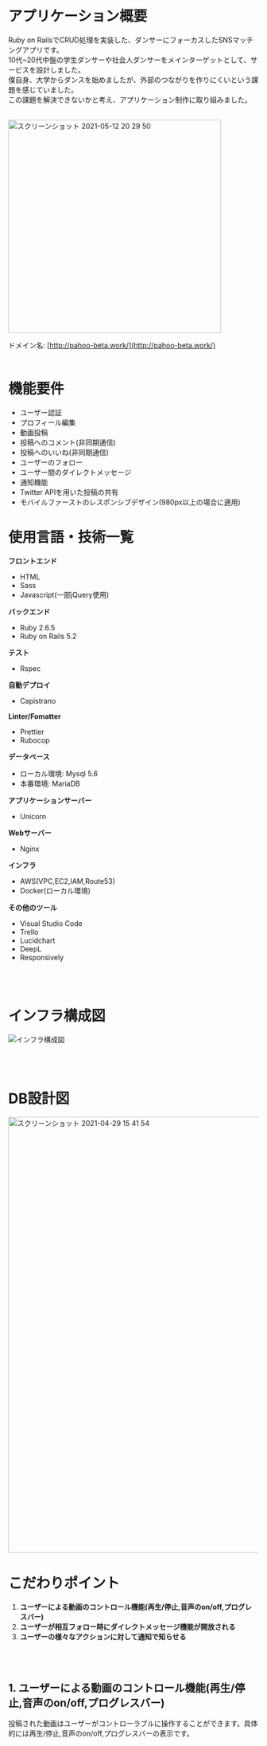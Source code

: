# アプリケーション概要
Ruby on RailsでCRUD処理を実装した、ダンサーにフォーカスしたSNSマッチングアプリです。
<br>
10代~20代中盤の学生ダンサーや社会人ダンサーをメインターゲットとして、サービスを設計しました。
<br>
僕自身、大学からダンスを始めましたが、外部のつながりを作りにくいという課題を感じていました。
<br>
この課題を解決できないかと考え、アプリケーション制作に取り組みました。
<br>
<br>

<img width="428" alt="スクリーンショット 2021-05-12 20 29 50" src="https://user-images.githubusercontent.com/67876040/117968215-ea0ec180-b360-11eb-9c84-c3b81ffaee87.png">

ドメイン名: [http://pahoo-beta.work/](http://pahoo-beta.work/)
<br>
<br>

# 機能要件

- ユーザー認証
- プロフィール編集
- 動画投稿
- 投稿へのコメント(非同期通信)
- 投稿へのいいね(非同期通信)
- ユーザーのフォロー
- ユーザー間のダイレクトメッセージ
- 通知機能
- Twitter APIを用いた投稿の共有
- モバイルファーストのレスポンシブデザイン(980px以上の場合に適用)

# 使用言語・技術一覧
**フロントエンド**

- HTML
- Sass
- Javascript(一部jQuery使用)

**バックエンド**

- Ruby 2.6.5
- Ruby on Rails 5.2

**テスト**

- Rspec

**自動デプロイ**

- Capistrano

**Linter/Fomatter**

- Prettier
- Rubocop

**データベース**

- ローカル環境: Mysql 5.6
- 本番環境: MariaDB

**アプリケーションサーバー**

- Unicorn

**Webサーバー**

- Nginx

**インフラ**

- AWS(VPC,EC2,IAM,Route53)
- Docker(ローカル環境)

**その他のツール**

- Visual Studio Code
- Trello
- Lucidchart
- DeepL
- Responsively

<br>
<br>

# インフラ構成図
![インフラ構成図](https://user-images.githubusercontent.com/67876040/118015001-c2365280-b38e-11eb-812d-afebc19542dc.png)

<br>
<br>

# DB設計図
<img width="875" alt="スクリーンショット 2021-04-29 15 41 54" src="https://user-images.githubusercontent.com/67876040/118015294-15100a00-b38f-11eb-81e3-f39177accab0.png">

# こだわりポイント

1. **ユーザーによる動画のコントロール機能(再生/停止,音声のon/off,プログレスバー)**
2. **ユーザーが相互フォロー時にダイレクトメッセージ機能が開放される**
3. **ユーザーの様々なアクションに対して通知で知らせる**

<br>
<br>

## 1. ユーザーによる動画のコントロール機能(再生/停止,音声のon/off,プログレスバー)
投稿された動画はユーザーがコントローラブルに操作することができます。具体的には再生/停止,音声のon/off,プログレスバーの表示です。
